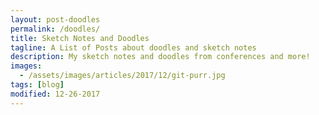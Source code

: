 ```yaml
---
layout: post-doodles
permalink: /doodles/
title: Sketch Notes and Doodles
tagline: A List of Posts about doodles and sketch notes
description: My sketch notes and doodles from conferences and more!
images:
  - /assets/images/articles/2017/12/git-purr.jpg
tags: [blog]
modified: 12-26-2017
---
```

